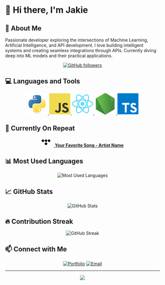 # 👋 Hi there, I'm Jakie

## 🚀 About Me
Passionate developer exploring the intersections of Machine Learning, Artificial Intelligence, and API development. I love building intelligent systems and creating seamless integrations through APIs. Currently diving deep into ML models and their practical applications. 

<div align="center">
  
[![GitHub followers](https://img.shields.io/github/followers/jakiepari?style=social)](https://github.com/jakiepari)

</div>

## 💻 Languages and Tools

<div align="center">
  <a href="https://www.python.org" target="_blank">
    <img src="https://raw.githubusercontent.com/devicons/devicon/master/icons/python/python-original.svg" alt="python" width="70" height="70"/>
  </a>
  <a href="https://developer.mozilla.org/en-US/docs/Web/JavaScript" target="_blank">
    <img src="https://raw.githubusercontent.com/devicons/devicon/master/icons/javascript/javascript-original.svg" alt="javascript" width="70" height="70"/>
  </a>
  <a href="https://reactjs.org/" target="_blank">
    <img src="https://raw.githubusercontent.com/devicons/devicon/master/icons/react/react-original.svg" alt="react" width="70" height="70"/>
  </a>
  <a href="https://nodejs.org" target="_blank">
    <img src="https://raw.githubusercontent.com/devicons/devicon/master/icons/nodejs/nodejs-original.svg" alt="nodejs" width="70" height="70"/>
  </a>
  <a href="https://www.typescriptlang.org/" target="_blank">
    <img src="https://raw.githubusercontent.com/devicons/devicon/master/icons/typescript/typescript-original.svg" alt="typescript" width="70" height="70"/>
  </a>
</div>

## 🎵 Currently On Repeat

<div align="center">
  <a href="https://tidal.com/browse/track/your-track-id" target="_blank">
    <img src="https://raw.githubusercontent.com/simple-icons/simple-icons/develop/icons/tidal.svg" alt="tidal" width="30" height="30" style="margin-right: 10px"/>
    <strong>Your Favorite Song - Artist Name</strong>
  </a>
</div>

## 📊 Most Used Languages

<div align="center">
  <img src="https://github-readme-stats.vercel.app/api/top-langs/?username=jakiepari&layout=compact&theme=radical&hide_border=true&langs_count=8" alt="Most Used Languages" />
</div>

## 📈 GitHub Stats

<div align="center">
  <img src="https://github-readme-stats.vercel.app/api?username=jakiepari&show_icons=true&theme=radical&hide_border=true" alt="GitHub Stats" />
</div>

## 🔥 Contribution Streak

<div align="center">
  <img src="https://github-readme-streak-stats.herokuapp.com/?user=jakiepari&theme=radical&hide_border=true" alt="GitHub Streak"/>
</div>

## 📫 Connect with Me

<div align="center">

[![Portfolio](https://img.shields.io/badge/-Portfolio-000000?style=for-the-badge&logo=notion&logoColor=white)](https://farih.vercel.app)
[![Email](https://img.shields.io/badge/-Email-D14836?style=for-the-badge&logo=gmail&logoColor=white)](mailto:farihmuhammad75@gmail.com)

</div>

---

<div align="center">
  
![](https://visitor-badge.laobi.icu/badge?page_id=jakiepari.jakiepari)

</div>

